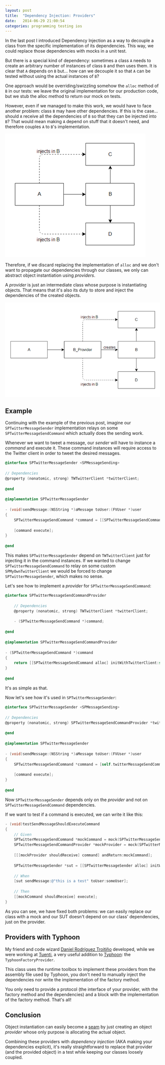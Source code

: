 ```yaml
---
layout: post
title:  "Dependency Injection: Providers"
date:   2014-06-29 21:00:54
categories: programming testing ios
---
```


In the last post I introduced Dependency Injection as a way to decouple a class from the specific implementation of its dependencies. This way, we could replace those dependencies with mocks in a unit test.

But there is a special kind of dependency: sometimes a class ``A`` needs to create an arbitrary number of instances of class ``B`` and then uses them. It is clear that ``A`` depends on ``B`` but… how can we decouple it so that ``A`` can be tested without using the actual instances of ``B``?

<!--more-->

One approach would be overriding/swizzling somehow the ``alloc`` method of ``B`` in our tests: we leave the original implementation for our production code, but we stub the alloc method to return our mock on tests.

However, even if we managed to make this work, we would have to face another problem: class ``B`` may have other dependencies. If this is the case… should ``A`` receive all the dependencies of ``B`` so that they can be injected into ``B``? That would mean making ``A`` depend on stuff that it doesn't need, and therefore couples ``A`` to ``B``'s implementation.

![A depends on B's dependencies](/public/dependency-injection-providers/ProvidersBAD.png)

Therefore, if we discard replacing the implementation of ``alloc`` and we don't want to propagate our dependencies through our classes, we only can abstract object instantiation using _providers_.

A _provider_ is just an intermediate class whose purpose is instantiating objects. That means that it's also its duty to store and inject the dependencies of the created objects.

![A depends on B's provider](/public/dependency-injection-providers/ProvidersGOOD.png)

## Example

Continuing with the example of the previous post, imagine our ``SPTwitterMessageSender`` implementation relays on some ``SPTwitterMessageSendCommand`` which actually does the sending work.

Whenever we want to tweet a message, our _sender_ will have to instance a _command_ and execute it. These command instances will require access to the Twitter client in order to tweet the desired messages.

```objective-c
@interface SPTwitterMessageSender <SPMessageSending>

// Dependencies
@property (nonatomic, strong) TWTwitterClient *twitterClient;

@end

@implementation SPTwitterMessageSender

- (void)sendMessage:(NSString *)aMessage toUser:(FVUser *)user
{
    SPTwitterMessageSendCommand *command = [[SPTwitterMessageSendCommand alloc] initWithTwitterClient:self.twitterClient];

    [command execute];
}

@end
```

This makes ``SPTwitterMessageSender`` depend on ``TWTwitterClient`` just for injecting it in the command instances. If we wanted to change ``SPTwitterMessageSendCommand`` to relay on some custom ``SPMyOwnTwitterClient`` we would be forced to change ``SPTwitterMessageSender``, which makes no sense.

Let's see how to implement a _provider_ for ``SPTwitterMessageSendCommand``:

```objective-c
@interface SPTwitterMessageSendCommandProvider

    // Dependencies
    @property (nonatomic, strong) TWTwitterClient *twitterClient;

    - (SPTwitterMessageSendCommand *)command;

@end

@implementation SPTwitterMessageSendCommandProvider

- (SPTwitterMessageSendCommand *)command
{
    return [[SPTwitterMessageSendCommand alloc] initWithTwitterClient:self.twitterClient];
}

@end
```

It's as simple as that.

Now let's see how it's used in ``SPTwitterMessageSender``:

```objective-c
@interface SPTwitterMessageSender <SPMessageSending>

// Dependencies
@property (nonatomic, strong) SPTwitterMessageSendCommandProvider *twitterMessageSendCommandProvider;

@end

@implementation SPTwitterMessageSender

- (void)sendMessage:(NSString *)aMessage toUser:(FVUser *)user
{
    SPTwitterMessageSendCommand *command = [self.twitterMessageSendCommandProvider command];

    [command execute];
}

@end
```

Now ``SPTwitterMessageSender`` depends only on the _provider_ and not on ``SPTwitterMessageSendCommand`` dependencies.

If we want to test if a command is executed, we can write it like this:

```objective-c
- (void)testSendMessageShouldExecuteCommand
{
    // Given
    SPTwitterMessageSendCommand *mockCommand = mock(SPTwitterMessageSendCommand);
    SPTwitterMessageSendCommandProvider *mockProvider = mock(SPTwitterMessageSendCommandProvider);

    [[[mockProvider shouldReceive] command] andReturn:mockCommand];

    SPTwitterMessageSender *sut = [[SPTwitterMessageSender alloc] initWithTwitterMessageSendCommandProvider:mockProvider];

    // When
    [sut sendMessage:@"this is a test" toUser:someUser];

    // Then
    [[mockCommand shouldReceive] execute];
}
```

As you can see, we have fixed both problems: we can easily replace our class with a mock and our SUT doesn't depend on our class' dependencies, just on the provider.

## Providers with Typhoon

My friend and code wizard [Daniel Rodríguez Troitiño](https://github.com/drodriguez) developed, while we were working at [Tuenti](http://www.tuenti.com), a very useful addition to [Typhoon](http://www.typhoonframework.org/): the ```TyphoonFactoryProvider```.

This class uses the runtime toolbox to implement these providers from the assembly file used by Typhoon, you don't need to manually inject the dependencies nor write the implementation of the factory method.

You only need to provide a protocol (the interface of your provider, with the factory method and the dependencies) and a block with the implementation of the factory method. That's all!

## Conclusion

Object instantiation can easily become a [seam](http://c2.com/cgi/wiki?SoftwareSeam) by just creating an object _provider_ whose only purpose is allocating the actual object.

Combining these providers with *dependency injection* (AKA making your dependencies explicit), it's really straightforward to replace that provider (and the provided object) in a test while keeping our classes loosely coupled.
